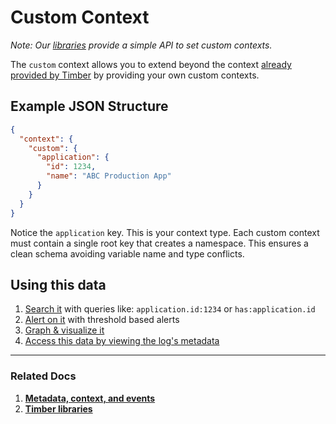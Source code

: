 # Custom Context

*Note: Our [libraries](/languages) provide a simple API to set custom contexts.*

The `custom` context allows you to extend beyond the context [already provided by Timber](/concepts/log-event-json-schema/context) by providing your own custom contexts.


## Example JSON Structure


```json
{
  "context": {
    "custom": {
      "application": {
        "id": 1234,
        "name": "ABC Production App"
      }
    }
  }
}
```

Notice the `application` key. This is your context type. Each custom context must contain a single root key that creates a namespace. This ensures a clean schema avoiding variable name and type conflicts.

## Using this data

1. [Search it](/app/console/searching) with queries like: `application.id:1234` or `has:application.id`
2. [Alert on it](/app/console/alerts) with threshold based alerts
3. [Graph & visualize it](/app/console/graphing)
4. [Access this data by viewing the log's metadata](/app/console/view-a-logs-metadata-context)

---

### Related Docs

1. [**Metadata, context, and events**](/concepts/metadata-context-and-events)
2. [**Timber libraries**](/languages)
